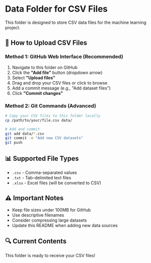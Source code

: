 # Data Folder for CSV Files

This folder is designed to store CSV data files for the machine learning project.

## 📁 How to Upload CSV Files

### Method 1: GitHub Web Interface (Recommended)
1. Navigate to this folder on GitHub
2. Click the **"Add file"** button (dropdown arrow)
3. Select **"Upload files"**
4. Drag and drop your CSV files or click to browse
5. Add a commit message (e.g., "Add dataset files")
6. Click **"Commit changes"**

### Method 2: Git Commands (Advanced)
```bash
# Copy your CSV files to this folder locally
cp /path/to/your/file.csv data/

# Add and commit
git add data/*.csv
git commit -m "Add new CSV datasets"
git push
```

## 📊 Supported File Types
- `.csv` - Comma-separated values
- `.txt` - Tab-delimited text files
- `.xlsx` - Excel files (will be converted to CSV)

## ⚠️ Important Notes
- Keep file sizes under 100MB for GitHub
- Use descriptive filenames
- Consider compressing large datasets
- Update this README when adding new data sources

## 🔍 Current Contents
This folder is ready to receive your CSV files!
